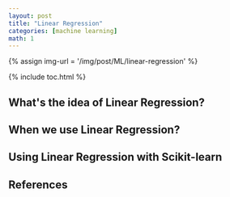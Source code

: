 ```yaml
---
layout: post
title: "Linear Regression"
categories: [machine learning]
math: 1
---
```


{% assign img-url = '/img/post/ML/linear-regression' %}

{% include toc.html %}

## What's the idea of Linear Regression?


## When we use Linear Regression?


## Using Linear Regression with Scikit-learn


## References




